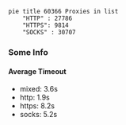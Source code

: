 
```mermaid
pie title 60366 Proxies in list
    "HTTP" : 27786
    "HTTPS": 9814
    "SOCKS" : 30707
```

### Some Info
#### Average Timeout

- mixed: 3.6s
- http: 1.9s
- https: 8.2s
- socks: 5.2s